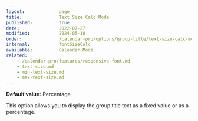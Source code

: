 ```yaml
---
layout:             page
title:              Text Size Calc Mode
published:          true
date:               2022-07-27
modified:           2024-05-18
order:              /calendar-pro/options/group-title/text-size-calc-mode
internal:           fontSizeCalc
available:          Calendar Mode
related:
    - /calendar-pro/features/responsive-font.md
    - text-size.md
    - min-text-size.md
    - max-text-size.md
---
```

**Default value:** Percentage

This option allows you to display the group title text as a fixed value or as a percentage.